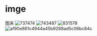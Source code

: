 # imge
图床
![737474](https://user-images.githubusercontent.com/56926538/224197533-119c6727-eebe-4b57-a0b7-afcf8cd9b7b5.png)
![743487](https://user-images.githubusercontent.com/56926538/224197547-2fa5ae89-bd01-4ca3-82e1-63f277c9dc9c.jpg)
![831578](https://user-images.githubusercontent.com/56926538/224197551-41b73552-908f-4ed8-b0bb-7b31c5a2bb71.png)
![af90e861c4944a45b9288ad5c06bc84c](https://user-images.githubusercontent.com/56926538/224197559-af5900c1-7673-4257-8aed-9915f3fdc793.jpg)
